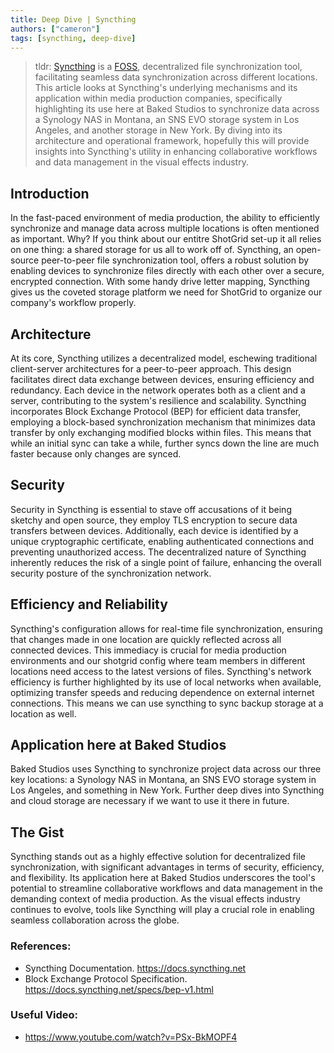 ```yaml
---
title: Deep Dive | Syncthing
authors: ["cameron"]
tags: [syncthing, deep-dive]
---
```


> tldr: [Syncthing](https://syncthing.net/) is a [FOSS](https://en.wikipedia.org/wiki/Free_and_open-source_software), decentralized file synchronization tool, facilitating seamless data synchronization across different locations. This article looks at Syncthing's underlying mechanisms and its application within media production companies, specifically highlighting its use here at Baked Studios to synchronize data across a Synology NAS in Montana, an SNS EVO storage system in Los Angeles, and another storage in New York. By diving into its architecture and operational framework, hopefully this will provide insights into Syncthing's utility in enhancing collaborative workflows and data management in the visual effects industry.

## Introduction
In the fast-paced environment of media production, the ability to efficiently synchronize and manage data across multiple locations is often mentioned as important. Why? If you think about our entitre ShotGrid set-up it all relies on one thing: a shared storage for us all to work off of. Syncthing, an open-source peer-to-peer file synchronization tool, offers a robust solution by enabling devices to synchronize files directly with each other over a secure, encrypted connection. With some handy drive letter mapping, Syncthing gives us the coveted storage platform we need for ShotGrid to organize our company's workflow properly.

## Architecture
At its core, Syncthing utilizes a decentralized model, eschewing traditional client-server architectures for a peer-to-peer approach. This design facilitates direct data exchange between devices, ensuring efficiency and redundancy. Each device in the network operates both as a client and a server, contributing to the system's resilience and scalability. Syncthing incorporates Block Exchange Protocol (BEP) for efficient data transfer, employing a block-based synchronization mechanism that minimizes data transfer by only exchanging modified blocks within files. This means that while an initial sync can take a while, further syncs down the line are much faster because only changes are synced.

## Security
Security in Syncthing is essential to stave off accusations of it being sketchy and open source, they employ TLS encryption to secure data transfers between devices. Additionally, each device is identified by a unique cryptographic certificate, enabling authenticated connections and preventing unauthorized access. The decentralized nature of Syncthing inherently reduces the risk of a single point of failure, enhancing the overall security posture of the synchronization network.

## Efficiency and Reliability
Syncthing's configuration allows for real-time file synchronization, ensuring that changes made in one location are quickly reflected across all connected devices. This immediacy is crucial for media production environments and our shotgrid config where team members in different locations need access to the latest versions of files. Syncthing's network efficiency is further highlighted by its use of local networks when available, optimizing transfer speeds and reducing dependence on external internet connections. This means we can use syncthing to sync backup storage at a location as well.

## Application here at Baked Studios
Baked Studios uses Syncthing to synchronize project data across our three key locations: a Synology NAS in Montana, an SNS EVO storage system in Los Angeles, and something in New York. Further deep dives into Syncthing and cloud storage are necessary if we want to use it there in future.

## The Gist
Syncthing stands out as a highly effective solution for decentralized file synchronization, with significant advantages in terms of security, efficiency, and flexibility. Its application here at Baked Studios underscores the tool's potential to streamline collaborative workflows and data management in the demanding context of media production. As the visual effects industry continues to evolve, tools like Syncthing will play a crucial role in enabling seamless collaboration across the globe.

### References:

* Syncthing Documentation. https://docs.syncthing.net
* Block Exchange Protocol Specification. https://docs.syncthing.net/specs/bep-v1.html

### Useful Video:

* https://www.youtube.com/watch?v=PSx-BkMOPF4
